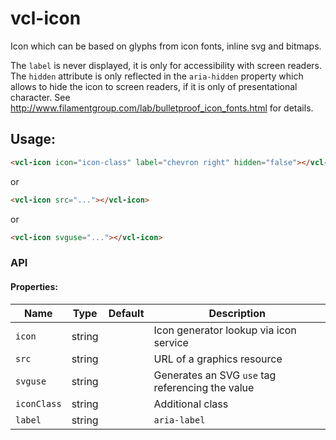 # vcl-icon

Icon which can be based on glyphs from icon fonts, inline svg and bitmaps.

The `label` is never displayed, it is only for accessibility with screen
readers.
The `hidden` attribute is only reflected in the `aria-hidden` property which
allows to hide the icon to screen readers, if it is only of presentational character.
See http://www.filamentgroup.com/lab/bulletproof_icon_fonts.html for details.


## Usage:

```html
<vcl-icon icon="icon-class" label="chevron right" hidden="false"></vcl-icon>
```
or
```html
<vcl-icon src="..."></vcl-icon>
```
or
```html
<vcl-icon svguse="..."></vcl-icon>
```


### API 

#### Properties:

| Name                | Type        | Default  | Description
| ------------        | ----------- | -------- |--------------
| `icon`              | string      |          | Icon generator lookup via icon service
| `src`               | string      |          | URL of a graphics resource
| `svguse`            | string      |          | Generates an SVG `use` tag referencing the value
| `iconClass`         | string      |          | Additional class
| `label`             | string      |          | `aria-label` 

